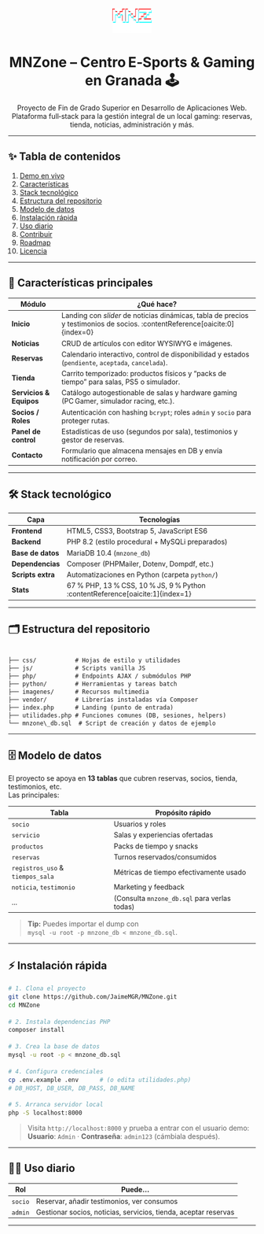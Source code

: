 
<!-- Banner -->
<p align="center">
  <img src="imagenes/Logo.png" width="80" alt="MNZone logo">
</p>

<h1 align="center">MNZone – Centro E‑Sports & Gaming en Granada 🕹️</h1>
<p align="center">
  Proyecto de Fin de Grado Superior en Desarrollo de Aplicaciones Web.<br>
  Plataforma full‑stack para la gestión integral de un local gaming: reservas, tienda, noticias, administración y más.
</p>

<p align="center">
  <a href="https://img.shields.io/badge/PHP-8.2-blue"> </a>
  <a href="https://img.shields.io/badge/MySQL-MariaDB-orange"> </a>
  <a href="https://img.shields.io/badge/License-MIT-green"> </a>
  <a href="https://img.shields.io/github/languages/top/JaimeMGR/MNZone"> </a>
</p>

---

## ✨ Tabla de contenidos
1. [Demo en vivo](#-demo-en-vivo)
2. [Características](#-características-principales)
3. [Stack tecnológico](#-stack-tecnológico)
4. [Estructura del repositorio](#-estructura-del-repositorio)
5. [Modelo de datos](#-modelo-de-datos)
6. [Instalación rápida](#-instalación-rápida)
7. [Uso diario](#-uso-diario)
8. [Contribuir](#-contribuir)
9. [Roadmap](#-roadmap)
10. [Licencia](#-licencia)

---

## 🚀 Características principales
| Módulo | ¿Qué hace? |
|--------|------------|
| **Inicio** | Landing con *slider* de noticias dinámicas, tabla de precios y testimonios de socios. :contentReference[oaicite:0]{index=0} |
| **Noticias** | CRUD de artículos con editor WYSIWYG e imágenes. |
| **Reservas** | Calendario interactivo, control de disponibilidad y estados (`pendiente`, `aceptada`, `cancelada`). |
| **Tienda** | Carrito temporizado: productos físicos y “packs de tiempo” para salas, PS5 o simulador. |
| **Servicios & Equipos** | Catálogo autogestionable de salas y hardware gaming (PC Gamer, simulador racing, etc.). |
| **Socios / Roles** | Autenticación con hashing `bcrypt`; roles `admin` y `socio` para proteger rutas. |
| **Panel de control** | Estadísticas de uso (segundos por sala), testimonios y gestor de reservas. |
| **Contacto** | Formulario que almacena mensajes en DB y envía notificación por correo. |

---

## 🛠️ Stack tecnológico
| Capa | Tecnologías |
|------|-------------|
| **Frontend** | HTML5, CSS3, Bootstrap 5, JavaScript ES6 |
| **Backend** | PHP 8.2 (estilo procedural + MySQLi preparados) |
| **Base de datos** | MariaDB 10.4 (`mnzone_db`) |
| **Dependencias** | Composer (PHPMailer, Dotenv, Dompdf, etc.) |
| **Scripts extra** | Automatizaciones en Python (carpeta `python/`) |
| **Stats** | 67 % PHP, 13 % CSS, 10 % JS, 9 % Python :contentReference[oaicite:1]{index=1} |

---

## 🗂️ Estructura del repositorio
```

├── css/           # Hojas de estilo y utilidades
├── js/            # Scripts vanilla JS
├── php/           # Endpoints AJAX / submódulos PHP
├── python/        # Herramientas y tareas batch
├── imagenes/      # Recursos multimedia
├── vendor/        # Librerías instaladas vía Composer
├── index.php      # Landing (punto de entrada)
├── utilidades.php # Funciones comunes (DB, sesiones, helpers)
└── mnzone\_db.sql  # Script de creación y datos de ejemplo

````

---

## 🗄️ Modelo de datos
El proyecto se apoya en **13 tablas** que cubren reservas, socios, tienda, testimonios, etc.  
Las principales:

| Tabla | Propósito rápido |
|-------|------------------|
| `socio` | Usuarios y roles |
| `servicio` | Salas y experiencias ofertadas |
| `productos` | Packs de tiempo y snacks |
| `reservas` | Turnos reservados/consumidos |
| `registros_uso` & `tiempos_sala` | Métricas de tiempo efectivamente usado |
| `noticia`, `testimonio` | Marketing y feedback |
| ... | (Consulta `mnzone_db.sql` para verlas todas)  |

> **Tip:** Puedes importar el dump con  
> `mysql -u root -p mnzone_db < mnzone_db.sql`.

---

## ⚡ Instalación rápida
```bash
# 1. Clona el proyecto
git clone https://github.com/JaimeMGR/MNZone.git
cd MNZone

# 2. Instala dependencias PHP
composer install

# 3. Crea la base de datos
mysql -u root -p < mnzone_db.sql

# 4. Configura credenciales
cp .env.example .env      # (o edita utilidades.php)
# DB_HOST, DB_USER, DB_PASS, DB_NAME

# 5. Arranca servidor local
php -S localhost:8000
````

> Visita `http://localhost:8000` y prueba a entrar con el usuario demo:
> **Usuario**: `Admin` · **Contraseña**: `admin123` (cámbiala después).

---

## 🧑‍💻 Uso diario

| Rol     | Puede…                                                          |
| ------- | --------------------------------------------------------------- |
| `socio` | Reservar, añadir testimonios, ver consumos                      |
| `admin` | Gestionar socios, noticias, servicios, tienda, aceptar reservas |

---
